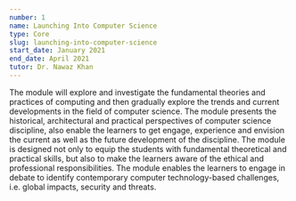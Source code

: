 ```yaml
---
number: 1
name: Launching Into Computer Science
type: Core
slug: launching-into-computer-science
start_date: January 2021
end_date: April 2021
tutor: Dr. Nawaz Khan
---
```

The module will explore and investigate the fundamental theories
and practices of computing and then gradually explore the trends
and current developments in the field of computer science.
The module presents the historical, architectural and practical
perspectives of computer science discipline, also enable the
learners to get engage, experience and envision the current as
well as the future development of the discipline. The module
is designed not only to equip the students with fundamental
theoretical and practical skills, but also to make the learners aware
of the ethical and professional responsibilities. The module enables
the learners to engage in debate to identify contemporary computer
technology-based challenges, i.e. global impacts, security and
threats.